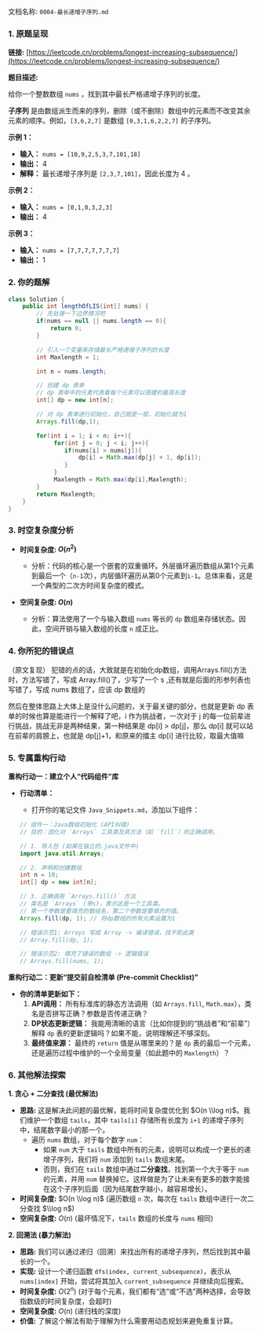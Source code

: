 文档名称: `0004-最长递增子序列.md`

### 1\. 原题呈现

**链接:** [https://leetcode.cn/problems/longest-increasing-subsequence/](https://leetcode.cn/problems/longest-increasing-subsequence/)

**题目描述:**

给你一个整数数组 `nums` ，找到其中最长严格递增子序列的长度。

**子序列** 是由数组派生而来的序列，删除（或不删除）数组中的元素而不改变其余元素的顺序。例如，`[3,6,2,7]` 是数组 `[0,3,1,6,2,2,7]` 的子序列。

**示例 1：**

  * **输入：** `nums = [10,9,2,5,3,7,101,18]`
  * **输出：** 4
  * **解释：** 最长递增子序列是 `[2,3,7,101]`，因此长度为 4 。

**示例 2：**

  * **输入：** `nums = [0,1,0,3,2,3]`
  * **输出：** 4

**示例 3：**

  * **输入：** `nums = [7,7,7,7,7,7,7]`
  * **输出：** 1

### 2\. 你的题解

```java
class Solution {
    public int lengthOfLIS(int[] nums) {
        // 先处理一下边界情况吧
        if(nums == null || nums.length == 0){
            return 0;
        }

        // 引入一个变量来存储最长严格递增子序列的长度
        int Maxlength = 1;

        int n = nums.length;

        // 创建 dp 表单
        // dp 表单中的元素代表着每个元素可以搭建的最高长度
        int[] dp = new int[n];

        // 对 dp 表单进行初始化，自己就是一层，初始化就为1
        Arrays.fill(dp,1);

        for(int i = 1; i < n; i++){
             for(int j = 0; j < i; j++){
                if(nums[i] > nums[j]){
                    dp[i] = Math.max(dp[j] + 1, dp[i]);
                }
             }
             Maxlength = Math.max(dp[i],Maxlength);
        }
        return Maxlength;
    }
}
```

### 3\. 时空复杂度分析

  * **时间复杂度: $O(n^2)$**

      * 分析：代码的核心是一个嵌套的双重循环。外层循环遍历数组从第1个元素到最后一个（`n-1`次），内层循环遍历从第0个元素到`i-1`。总体来看，这是一个典型的二次方时间复杂度的模式。

  * **空间复杂度: $O(n)$**

      * 分析：算法使用了一个与输入数组 `nums` 等长的 `dp` 数组来存储状态。因此，空间开销与输入数组的长度 `n` 成正比。

### 4\. 你所犯的错误点

（原文复现）
犯错的点的话，大致就是在初始化dp数组，调用Arrays.fill()方法时，方法写错了，写成 Array.fill()了，少写了一个 s ,还有就是后面的形参列表也写错了，写成 nums 数组了，应该 dp 数组的

然后在整体思路上大体上是没什么问题的，关于最关键的部分，也就是更新 dp 表单的时候也算是能进行一个解释了吧，i 作为挑战者，一次对于 j 的每一位前辈进行挑战，挑战无非是两种结果，第一种结果是 dp[i] \> dp[j]，那么 dp[i] 就可以站在前辈的肩膀上，也就是 dp[j]+1，和原来的擂主 dp[i] 进行比较，取最大值嘛

### 5\. 专属重构行动

**重构行动一：建立个人“代码组件”库**

  * **行动清单：**

      * 打开你的笔记文件 `Java_Snippets.md`，添加以下组件：

    <!-- end list -->

    ```java
    // 组件一：Java数组初始化 (API纠错)
    // 目的：固化对 `Arrays` 工具类及其方法（如 `fill`）的正确调用。

    // 1. 导入包 (如果在独立的.java文件中)
    import java.util.Arrays;

    // 2. 声明和创建数组
    int n = 10;
    int[] dp = new int[n];

    // 3. 正确调用 `Arrays.fill()` 方法
    // 类名是 `Arrays` (带s)，表示这是一个工具类。
    // 第一个参数是要填充的数组名，第二个参数是要填充的值。
    Arrays.fill(dp, 1); // 将dp数组的所有元素设置为1

    // 错误示范1: Arrays 写成 Array -> 编译错误，找不到此类
    // Array.fill(dp, 1); 

    // 错误示范2: 填充了错误的数组 -> 逻辑错误
    // Arrays.fill(nums, 1); 
    ```

**重构行动二：更新“提交前自检清单 (Pre-commit Checklist)”**

  * **你的清单更新如下：**
    1.  **API调用：** 所有标准库的静态方法调用（如 `Arrays.fill`, `Math.max`），类名是否拼写正确？参数是否传递正确？
    2.  **DP状态更新逻辑：** 我能用清晰的语言（比如你提到的“挑战者”和“前辈”）解释 `dp` 表的更新逻辑吗？如果不能，说明理解还不够深刻。
    3.  **最终值来源：** 最终的 `return` 值是从哪里来的？是 `dp` 表的最后一个元素，还是遍历过程中维护的一个全局变量（如此题中的 `Maxlength`）？

### 6\. 其他解法探索

**1. 贪心 + 二分查找 (最优解法)**

  * **思路:** 这是解决此问题的最优解，能将时间复杂度优化到 $O(n \\log n)$。我们维护一个数组 `tails`，其中 `tails[i]` 存储所有长度为 `i+1` 的递增子序列中，结尾数字最小的那一个。
      * 遍历 `nums` 数组，对于每个数字 `num`：
          * 如果 `num` 大于 `tails` 数组中所有的元素，说明可以构成一个更长的递增子序列，我们将 `num` 添加到 `tails` 数组末尾。
          * 否则，我们在 `tails` 数组中通过**二分查找**，找到第一个大于等于 `num` 的元素，并用 `num` 替换掉它。这样做是为了让未来有更多的数字能接在这个子序列后面（因为结尾数字越小，越容易增长）。
  * **时间复杂度:** $O(n \\log n)$ (遍历数组 `n` 次，每次在 `tails` 数组中进行一次二分查找 $\\log n$)
  * **空间复杂度:** $O(n)$ (最坏情况下，`tails` 数组的长度与 `nums` 相同)

**2. 回溯法 (暴力解法)**

  * **思路:** 我们可以通过递归（回溯）来找出所有的递增子序列，然后找到其中最长的一个。
  * **实现:** 设计一个递归函数 `dfs(index, current_subsequence)`，表示从 `nums[index]` 开始，尝试将其加入 `current_subsequence` 并继续向后搜索。
  * **时间复杂度:** $O(2^n)$ (对于每个元素，我们都有“选”或“不选”两种选择，会导致指数级的时间复杂度，会超时)
  * **空间复杂度:** $O(n)$ (递归栈的深度)
  * **价值:** 了解这个解法有助于理解为什么需要用动态规划来避免重复计算。
